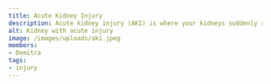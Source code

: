 ```yaml
---
title: Acute Kidney Injury 
description: Acute kidney injury (AKI) is where your kidneys suddenly stop working properly. 
alt: Kidney with acute injury
image: /images/uploads/aki.jpeg
members:
- Demitra
tags:
- injury
---
```

